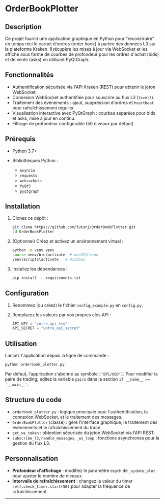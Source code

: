 # OrderBookPlotter

## Description

Ce projet fournit une application graphique en Python pour "reconstruire" en temps réel le carnet d'ordres (order book) à partire des données L3 sur la plateforme Kraken. Il récupère les mises à jour via WebSocket et les affiche sous forme de courbes de profondeur pour les ordres d'achat (bids) et de vente (asks) en utilisant PyQtGraph.

## Fonctionnalités

* Authentification sécurisée via l'API Kraken (REST) pour obtenir le jeton WebSocket.
* Connexion WebSocket authentifiée pour souscrire au flux L3 (`level3`).
* Traitement des événements : ajout, suppression d'ordres et `heartbeat` pour rafraîchissement régulier.
* Visualisation interactive avec PyQtGraph : courbes séparées pour bids et asks, mise à jour en continu.
* Filtrage de profondeur configurable (50 niveaux par défaut).

## Prérequis

* Python 3.7+
* Bibliothèques Python :

  * `asyncio`
  * `requests`
  * `websockets`
  * `PyQt5`
  * `pyqtgraph`

## Installation

1. Clonez ce dépôt :

   ```bash
   git clone https://github.com/Tuturj/OrderBookPlotter.git
   cd OrderBookPlotter
   ```
2. (Optionnel) Créez et activez un environnement virtuel :

   ```bash
   python -m venv venv
   source venv/bin/activate  # macOS/Linux
   venv\Scripts\activate   # Windows
   ```
3. Installez les dépendances :

   ```bash
   pip install -r requirements.txt
   ```

## Configuration

1. Renommez (ou créez) le fichier `config_example.py` en `config.py`.
2. Remplacez les valeurs par vos propres clés API :

   ```python
   API_KEY = "votre_api_key"
   API_SECRET = "votre_api_secret"
   ```

## Utilisation

Lancez l'application depuis la ligne de commande :

```bash
python orderbook_plotter.py
```

Par défaut, l'application s'abonne au symbole `['BTC/USD']`. Pour modifier la paire de trading, éditez la variable `pairs` dans la section `if __name__ == '__main__'`.

## Structure du code

* `orderbook_plotter.py` : logique principale pour l'authentification, la connexion WebSocket, et le traitement des messages.
* `OrderBookPlotter` (classe) : gère l'interface graphique, le traitement des événements et le rafraîchissement du tracé.
* `get_ws_token` : obtention sécurisée du jeton WebSocket via l'API REST.
* `subscribe_l3`, `handle_messages`, `_ws_loop` : fonctions asynchrones pour la gestion du flux L3.

## Personnalisation

* **Profondeur d'affichage** : modifiez le paramètre `depth` de `_update_plot` pour ajuster le nombre de niveaux.
* **Intervalle de rafraîchissement** : changez la valeur du timer `self.check_timer.start(50)` pour adapter la fréquence de rafraîchissement.


---
